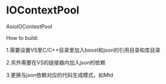 # IOContextPool
 AsioIOContextPool
 
How to build:

1.需要设置VS里C/C++目录里加入boost和json的引用目录和库目录

2.另外需要在VS的链接器内加入json的依赖

3.更换与json依赖对应的代码生成模式，如Mtd
